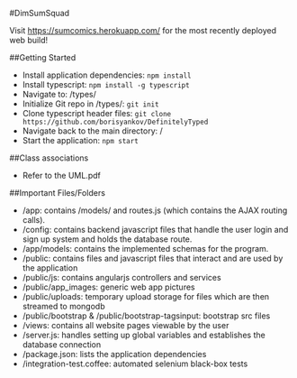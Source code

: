#DimSumSquad

Visit <a href="https://sumcomics.herokuapp.com/">https://sumcomics.herokuapp.com/</a> for the most recently deployed web build!

##Getting Started

* Install application dependencies: `npm install` <br>
* Install typescript: `npm install -g typescript` <br>
* Navigate to: /types/ <br>
* Initialize Git repo in /types/: `git init` <br>
* Clone typescript header files: `git clone https://github.com/borisyankov/DefinitelyTyped` <br>
* Navigate back to the main directory: / <br>
* Start the application: `npm start` <br>

##Class associations
* Refer to the UML.pdf

##Important Files/Folders

* /app: contains /models/ and routes.js (which contains the AJAX routing calls).
* /config: contains backend javascript files that handle the user login and sign up system and holds the database route.
* /app/models: contains the implemented schemas for the program.
* /public: contains files and javascript files that interact and are used by the application
* /public/js: contains angularjs controllers and services 
* /public/app_images: generic web app pictures
* /public/uploads: temporary upload storage for files which are then streamed to mongodb
* /public/bootstrap & /public/bootstrap-tagsinput: bootstrap src files
* /views: contains all website pages viewable by the user
* /server.js: handles setting up global variables and establishes the database connection
* /package.json: lists the application dependencies
* /integration-test.coffee: automated selenium black-box tests
